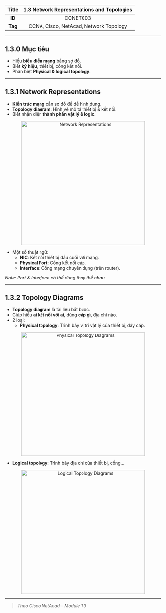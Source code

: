 | **Title** | 1.3 Network Representations and Topologies |
|:---------:|:------------------------------------------:|
| **ID**    | CCNET003                                   |
| **Tag**   | CCNA, Cisco, NetAcad, Network Topology     |

---

## 1.3.0 Mục tiêu

- Hiểu **biểu diễn mạng** bằng sơ đồ.
- Biết **ký hiệu**, thiết bị, cổng kết nối.
- Phân biệt **Physical & logical topology**.

---

## 1.3.1 Network Representations

- **Kiến trúc mạng** cần sơ đồ để dễ hình dung.
- **Topology diagram**: Hình vẽ mô tả thiết bị & kết nối.
- Biết nhận diện **thành phần vật lý & logic**.

<p align="center">
  <img src="../../images/kì 1/module 1/network_representations.png" alt="Network Representations" width="400"/>
</p>

- Một số thuật ngữ:
  - **NIC**: Kết nối thiết bị đầu cuối với mạng.
  - **Physical Port**: Cổng kết nối cáp.
  - **Interface**: Cổng mạng chuyên dụng (trên router).

*Note: Port & Interface có thể dùng thay thế nhau.*

---

## 1.3.2 Topology Diagrams

- **Topology diagram** là tài liệu bắt buộc.
- Giúp hiểu **ai kết nối với ai**, dùng **cáp gì**, địa chỉ nào.
- 2 loại:
  - **Physical topology**: Trình bày vị trí vật lý của thiết bị, dây cáp.
<p align="center">
  <img src="../../images/kì 1/module 1/physical_topology_diagrams.png" alt="Physical Topology Diagrams" width="400"/>
</p>

  - **Logical topology**: Trình bày địa chỉ của thiết bị, cổng...
<p align="center">
  <img src="../../images/kì 1/module 1/logical_topology_diagrams.png" alt="Logical Topology Diagrams" width="400"/>
</p>



---

> *Theo Cisco NetAcad – Module 1.3*

